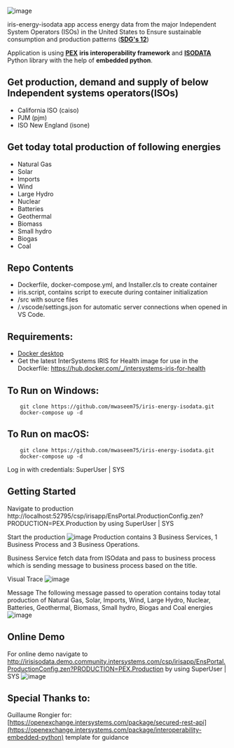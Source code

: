 ![image](https://user-images.githubusercontent.com/18219467/189523406-1da330b7-080b-4a06-95f5-701cbe1e21d3.png)

iris-energy-isodata app access energy data from the major Independent System Operators (ISOs) in the United States to Ensure sustainable consumption and production patterns ([**SDG's 12**](https://sdgs.un.org/goals))


Application is using [**PEX**](https://docs.intersystems.com/irislatest/csp/docbook/DocBook.UI.Page.cls?KEY=EPEX_INTRO) **iris interoperability framework** and [**ISODATA**](https://pypi.org/project/isodata/0.5.0/) Python library with the help of **embedded python**. 

## Get production, demand and supply of below Independent systems operators(ISOs) 
* California ISO (caiso)
* PJM (pjm)
* ISO New England (isone)

## Get today total production of following energies
* Natural Gas 
* Solar       
* Imports     
* Wind        
* Large Hydro 
* Nuclear     
* Batteries   
* Geothermal  
* Biomass     
* Small hydro 
* Biogas      
* Coal       

## Repo Contents   
* Dockerfile, docker-compose.yml, and Installer.cls to create container
* iris.script, contains script to execute during container initialization 
* /src with source files 
* /.vscode/settings.json for automatic server connections when opened in VS Code.

## Requirements:  
* [Docker desktop]( https://www.docker.com/products/docker-desktop)
* Get the latest InterSystems IRIS for Health image for use in the Dockerfile: https://hub.docker.com/_/intersystems-iris-for-health  

## To Run on Windows:  
```
	git clone https://github.com/mwaseem75/iris-energy-isodata.git  
	docker-compose up -d  
```
## To Run on macOS:  

```
	git clone https://github.com/mwaseem75/iris-energy-isodata.git
	docker-compose up -d  
```
Log in with credentials: SuperUser | SYS

## Getting Started 
Navigate to production
http://localhost:52795/csp/irisapp/EnsPortal.ProductionConfig.zen?PRODUCTION=PEX.Production  by using SuperUser | SYS

Start the production
![image](https://user-images.githubusercontent.com/18219467/190370238-ac152029-5ec0-4c79-8b59-239d3c81fadd.png)
Production contains 3 Business Services, 1 Business Process and 3 Business Operations.

Business Service fetch data from ISOdata and pass to business process which is sending message to business process based on the title. 


Visual Trace
![image](https://user-images.githubusercontent.com/18219467/189573214-36d3f351-f688-4be1-8b12-cbde9b18fec4.png)

Message
The following message passed to operation contains today total production of Natural Gas, Solar, Imports, Wind, Large Hydro, Nuclear, Batteries, Geothermal, Biomass, Small hydro, Biogas and Coal energies  
![image](https://user-images.githubusercontent.com/18219467/189573344-f32fbb6c-73bf-4e5f-8453-8effc396f556.png)

## Online Demo
For online demo navigate to 
http://irisisodata.demo.community.intersystems.com/csp/irisapp/EnsPortal.ProductionConfig.zen?PRODUCTION=PEX.Production by using SuperUser | SYS
![image](https://user-images.githubusercontent.com/18219467/190374380-548eb1bc-8593-47c5-9b22-e58d9ee1de3a.png)


## Special Thanks to:
Guillaume Rongier for: [https://openexchange.intersystems.com/package/secured-rest-api](https://openexchange.intersystems.com/package/interoperability-embedded-python) template for guidance
